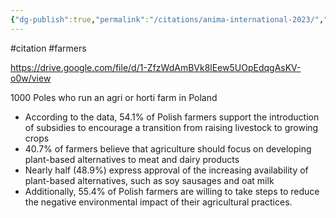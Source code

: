 ```yaml
---
{"dg-publish":true,"permalink":"/citations/anima-international-2023/","created":"2024-12-04T12:00:09.903+00:00","updated":"2025-09-28T23:46:52.032+01:00"}
---
```


#citation #farmers 

https://drive.google.com/file/d/1-ZfzWdAmBVk8lEew5UOpEdqgAsKV-o0w/view

1000 Poles who run an agri or horti farm in Poland

- According to the data, 54.1% of Polish farmers support the introduction of subsidies to encourage a transition from raising livestock to growing crops
- 40.7% of farmers believe that agriculture should focus on developing plant-based alternatives to meat and dairy products
- Nearly half (48.9%) express approval of the increasing availability of plant-based alternatives, such as soy sausages and oat milk
- Additionally, 55.4% of Polish farmers are willing to take steps to reduce the negative environmental impact of their agricultural practices.

